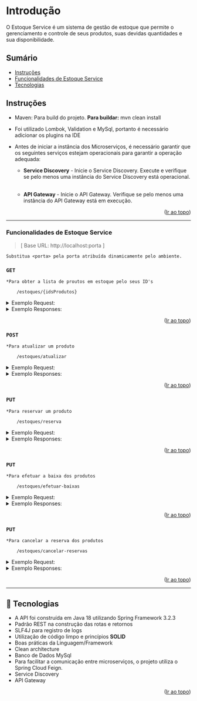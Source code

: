 <a name="readme-top"></a>

# Introdução

O Estoque Service é um sistema de gestão de estoque que permite o gerenciamento e controle de seus produtos, suas devidas quantidades e sua disponibilidade.


## Sumário
* [Instruções](#instruções)
* [Funcionalidades de Estoque Service](#funcionalidades-de-estoque-service)
* [Tecnologias](#-tecnologias)


## Instruções

- Maven: Para build do projeto. **Para buildar:** mvn clean install
- Foi utilizado Lombok, Validation e MySql, portanto é necessário adicionar os plugins na IDE
- Antes de iniciar a instância dos Microserviços, é necessário garantir que os seguintes serviços estejam operacionais para garantir a operação adequada:</br>

	* **Service Discovery** - Inicie o Service Discovery. Execute e verifique se pelo menos uma instância do Service Discovery está operacional.</br></br>
	
	* **API Gateway** - Inicie o API Gateway. Verifique se pelo menos uma instância do API Gateway está em execução.

<p align="right">(<a href="#readme-top">Ir ao topo</a>)</p>

---------

### Funcionalidades de Estoque Service

>[ Base URL: http://localhost:porta ] 

`Substitua <porta> pela porta atribuída dinamicamente pelo ambiente.`

### ``GET``
`*Para obter a lista de proutos em estoque pelo seus ID's`

```
	/estoques/{idsProdutos}
```

<details>
  <summary>Exemplo Request:</summary>

```
curl --location 'http://localhost:36339/estoques?idsProdutos=1%2C2'
```
</details>

<details>
  <summary>Exemplo Responses:</summary>

200 - _OK_
`- Será retornada a lista de proutos em estoque de acordo com os ID's passados`

```
[
    {
        "id": 1,
        "idProduto": 1,
        "quantidade": 10
    },
    {
        "id": 2,
        "idProduto": 2,
        "quantidade": 5
    }
]
```

</details>

<p align="right">(<a href="#readme-top">Ir ao topo</a>)</p>

### ``POST``
`*Para atualizar um produto`

```
	/estoques/atualizar
```

<details>
  <summary>Exemplo Request:</summary>

```
curl --location 'http://localhost:36339/estoques/atualizar' \
--header 'Content-Type: application/json' \
--data '{
    "idProduto": 1,
    "quantidade": 20
}'
```
</details>

<details>
  <summary>Exemplo Responses:</summary>

200 - _OK_
`- Será retornado o ID do produto alterado ou criado (caso ele não exista)`

```
1
```
</details>

<p align="right">(<a href="#readme-top">Ir ao topo</a>)</p>

### ``PUT``
`*Para reservar um produto`

```
	/estoques/reserva
```

<details>
  <summary>Exemplo Request:</summary>

```
curl --location --request PUT 'http://localhost:46693/estoques/reserva' \
--header 'Content-Type: application/json' \
--data '[
    {
        "idProduto": 1,
        "quantidade": 10
    },
    {
        "idProduto": 3,
        "quantidade": 1
    }
]'
```
</details>

<details>
  <summary>Exemplo Responses:</summary>

200 - _OK_
`- Os produtos foram reservados com sucesso`

```
[
    {
        "id": 1,
        "idProduto": 1,
        "quantidade": 9
    },
    {
        "id": 3,
        "idProduto": 3,
        "quantidade": 19
    }
]
```

422 - _Unprocessable Entity_

```
{
    "code": "estoque.reservaInsuficiente",
    "message": "Reserva insuficiente."
}
```
</details>

<p align="right">(<a href="#readme-top">Ir ao topo</a>)</p>

### ``PUT``
`*Para efetuar a baixa dos produtos`

```
	/estoques/efetuar-baixas
```

<details>
  <summary>Exemplo Request:</summary>

```
curl --location --request PUT 'http://localhost:42189/estoques/efetuar-baixas' \
--header 'Content-Type: application/json' \
--data '[
    {
        "idProduto": 1,
        "quantidade": 1
    },
    {
        "idProduto": 2,
        "quantidade": 2
    }
]'
```
</details>

<details>
  <summary>Exemplo Responses:</summary>

200 - _OK_
`- Baixa do produto relizada com sucesso`

422 - _Unprocessable Entity_

```
{
    "code": "estoque.reservaInsuficiente",
    "message": "Reserva insuficiente."
}
```
</details>

<p align="right">(<a href="#readme-top">Ir ao topo</a>)</p>

### ``PUT``
`*Para cancelar a reserva dos produtos`

```
	/estoques/cancelar-reservas
```

<details>
  <summary>Exemplo Request:</summary>

```
curl --location --request PUT 'http://localhost:42189/estoques/cancelar-reservas' \
--header 'Content-Type: application/json' \
--data '[
    {
        "idProduto": 1,
        "quantidade": 1
    },
    {
        "idProduto": 2,
        "quantidade": 1
    }
]'
```
</details>

<details>
  <summary>Exemplo Responses:</summary>

200 - _OK_
`- Reserva do produto cancelada com sucesso`

</details>

<p align="right">(<a href="#readme-top">Ir ao topo</a>)</p>

---------

## 📍️ Tecnologias

- A API foi construída em Java 18 utilizando Spring Framework 3.2.3
- Padrão REST na construção das rotas e retornos
- SLF4J para registro de logs
- Utilização de código limpo e princípios **SOLID**
- Boas práticas da Linguagem/Framework
- Clean architecture
- Banco de Dados MySql
- Para facilitar a comunicação entre microserviços, o projeto utiliza o Spring Cloud Feign. 
- Service Discovery
- API Gateway

<p align="right">(<a href="#readme-top">Ir ao topo</a>)</p>